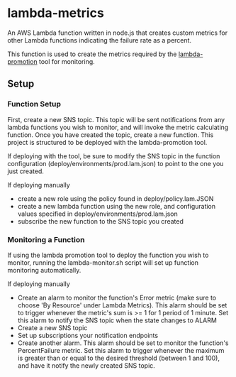 # lambda-metrics
An AWS Lambda function written in node.js that creates custom metrics for other Lambda functions indicating the failure rate as a percent.   

This function is used to create the metrics required by the [lambda-promotion](https://github.com/Signiant/lambda-promotion) tool for monitoring.

## Setup

### Function Setup
First, create a new SNS topic.  This topic will be sent notifications from any lambda functions you wish to monitor, and will invoke the metric calculating function.
Once you have created the topic, create a new function.  This project is structured to be deployed with the lambda-promotion tool.    

If deploying with the tool, be sure to modify the SNS topic in the function configuration (deploy/environments/prod.lam.json) to point to the one you just created.  

  If deploying manually
  - create a new role using the policy found in deploy/policy.lam.JSON
  - create a new lambda function using the new role, and configuration values specified in deploy/environments/prod.lam.json
  - subscribe the new function to the SNS topic you created

### Monitoring a Function

If using the lambda promotion tool to deploy the function you wish to monitor, running the lambda-monitor.sh script will set up function monitoring automatically.

If deploying manually  
- Create an alarm to monitor the function's Error metric (make sure to choose 'By Resource' under Lambda Metrics).  This alarm should be set to trigger whenever the metric's sum is >= 1 for 1 period of 1 minute.  Set this alarm to notify the SNS topic when the state changes to ALARM
- Create a new SNS topic
- Set up subscriptions your notification endpoints
- Create another alarm.  This alarm should be set to monitor the function's PercentFailure metric.  Set this alarm to trigger whenever the maximum is greater than or equal to the desired threshold (between 1 and 100), and have it notify the newly created SNS topic.
